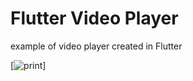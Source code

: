 # Flutter Video Player
example of video player created in Flutter

[![print](https://arcadestudio.com.br/img/flutter_player.png)]
